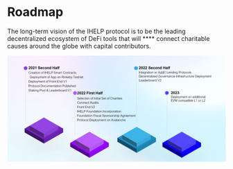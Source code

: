 # Roadmap

The long-term vision of the IHELP protocol is to be the leading decentralized ecosystem of DeFi tools that will **** connect charitable causes around the globe with capital contributors.&#x20;

![](<.gitbook/assets/image (2).png>)
